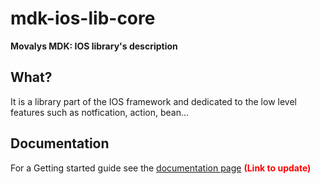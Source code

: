 # mdk-ios-lib-core
**Movalys MDK: IOS library's description**

## What?

It is a library part of the IOS framework and dedicated to the low level features such as notfication, action, bean...

## Documentation

For a Getting started guide see the [documentation page] <b><font color='red' >(Link to update)</font></b>

[documentation page]:http://movalys.org
